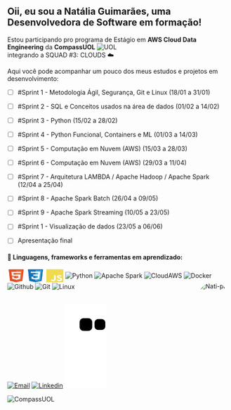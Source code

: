 ## Oii, eu sou a Natália Guimarães, uma Desenvolvedora de Software em formação!

Estou participando pro programa de Estágio em **AWS Cloud Data Engineering** da **CompassUOL** <img alt="UOL" height="20" width="20" src="https://user-images.githubusercontent.com/104440384/214565132-2536f181-2aca-437a-a624-5310cd924c0a.png">
<br>integrando a SQUAD #3: CLOUDS :cloud:

Aqui você pode acompanhar um pouco dos meus estudos e projetos em desenvolvimento:

- [ ] #Sprint 1 - Metodologia Ágil, Segurança, Git e Linux (18/01 a 31/01)
- [ ] #Sprint 2 - SQL e Conceitos usados na área de dados (01/02 a 14/02)
- [ ] #Sprint 3 - Python (15/02 a 28/02)
- [ ] #Sprint 4 - Python Funcional, Containers e ML (01/03 a 14/03)
- [ ] #Sprint 5 - Computação em Nuvem (AWS) (15/03 a 28/03)
- [ ] #Sprint 6 - Computação em Nuvem (AWS) (29/03 a 11/04)
- [ ] #Sprint 7 - Arquitetura LAMBDA / Apache Hadoop / Apache Spark (12/04 a 25/04)
- [ ] #Sprint 8 - Apache Spark Batch (26/04 a 09/05)
- [ ] #Sprint 9 - Apache Spark Streaming (10/05 a 23/05)
- [ ] #Sprint 1 - Visualização de dados (23/05 a 06/06)
- [ ] Apresentação final


#### :rocket: Linguagens, frameworks e ferramentas em aprendizado:
<div>
  <img align="center" alt="Nati-HTML" height="30" width="40" src="https://raw.githubusercontent.com/devicons/devicon/master/icons/html5/html5-original.svg">
  <img align="center" alt="Nati-CSS" height="30" width="40" src="https://raw.githubusercontent.com/devicons/devicon/master/icons/css3/css3-original.svg">
  <img align="center" alt="Nati-Js" height="30" width="40" src="https://raw.githubusercontent.com/devicons/devicon/master/icons/javascript/javascript-plain.svg">
  <img align="center" alt="Python" height="30" width="30" src="https://user-images.githubusercontent.com/104440384/214360489-b5abd1ed-3612-448f-86d0-d934dff813ab.png">
  <img align="center" alt="Apache Spark" height="30" width="30" src="https://user-images.githubusercontent.com/104440384/214563175-9ff73d42-976f-4573-8df8-29112d5876c5.png">
  <img align="center" alt="CloudAWS" height="25" width="30" src="https://user-images.githubusercontent.com/104440384/214564965-7f15743f-147a-428a-b84e-068578c5752c.png">
  <img align="center" alt="Docker" height="30" width="30" src="https://user-images.githubusercontent.com/104440384/214564664-41efe864-e283-4698-ad1f-e71a0f84b611.png">
  <img align="center" alt="Github" height="30" width="30" src="https://user-images.githubusercontent.com/104440384/214358491-7894c9da-d142-46eb-b97c-ed4508d81792.png">
  <img align="center" alt="Git" height="30" width="30" src="https://user-images.githubusercontent.com/104440384/214358921-384e6d46-022f-4ae8-aa4b-a8a5f9098711.png">
  <img align="center" alt="Linux" height="30" width="30" src="https://user-images.githubusercontent.com/104440384/214563385-50b145a9-7f8f-4dc5-85a9-2c4c98991f19.png">
  <img align="right" alt="Nati-pic" height="150" style="border-radius:50px;" src="https://i.imgur.com/5VxQrdb.png">
 </div>
 
  ##
[![Email](https://img.shields.io/badge/-Gmail-%23333?style=for-the-badge&logo=gmail&logoColor=white)](mailto:guimaraessnatalia@gmail.com)
[![Linkedin](https://img.shields.io/badge/-LinkedIn-%230077B5?style=for-the-badge&logo=linkedin&logoColor=white)](https://www.linkedin.com/in/natalia-guimar%C3%A3es-6a357721b)
![Snake animation](https://github.com/nataliasguimaraes/nataliasguimaraes/blob/output/github-contribution-grid-snake.svg)
 
![CompassUOL](https://user-images.githubusercontent.com/104440384/214567499-2dc24c5e-d882-4825-b953-f5a69a6be44e.jpg)

